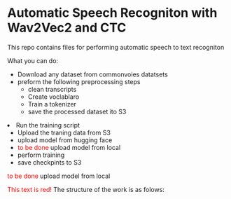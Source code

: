 # Automatic Speech Recogniton with Wav2Vec2 and CTC  

This repo contains files for performing automatic speech to text recogniton

What you can do: 
<ul>
  <li>Download any dataset from commonvoies datatsets</li>
  <li>preform the following preprocessing steps
    <ul>
    <li>clean transcripts</li>
    <li>Create voclablaro</li>
    <li>Train a tokenizer</li>
    <li>save the processed dataset ito S3</li>
    </ul>
  </li>
  
 </ul>
<li>Run the training script
<ul>
  <li>Upload the traning data from S3</li>
  <li>upload model from hugging face</li>
   
  <li><font color="red">to be done</font> upload model from local </li>
  <li>perform training</li>
  <li>save checkpints to S3</li>
  </ul>

</li>


  <p><font color="red">to be done</font> upload model from local </p>

<font color="red">This text is red!</font>
The structure of the work is as folows:
